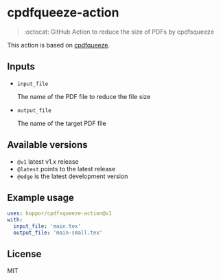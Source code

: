 # cpdfqueeze-action

> :octocat: GitHub Action to reduce the size of PDFs by cpdfsqueeze

This action is based on [cpdfqueeze](https://github.com/johnwhitington/cpdfsqueeze).

## Inputs

* `input_file`

    The name of the PDF file to reduce the file size

* `output_file`

    The name of the target PDF file

## Available versions

* `@v1` latest v1.x release
* `@latest` points to the latest release
* `@edge` is the latest development version

## Example usage

```yaml
uses: koppor/cpdfsqueeze-action@v1
with:
  input_file: 'main.tex'
  output_file: 'main-small.tex'
```

## License

MIT
